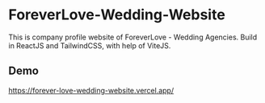 # ForeverLove-Wedding-Website
This is company profile website of ForeverLove - Wedding Agencies. Build in ReactJS and TailwindCSS, with help of ViteJS.

## Demo
https://forever-love-wedding-website.vercel.app/
